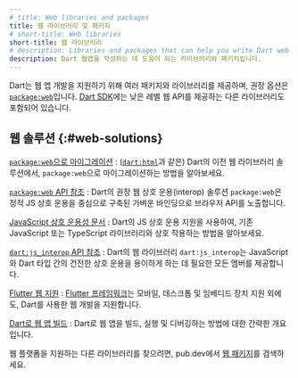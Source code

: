 ```yaml
---
# title: Web libraries and packages
title: 웹 라이브러리 및 패키지
# short-title: Web libraries
short-title: 웹 라이브러리
# description: Libraries and packages that can help you write Dart web apps.
description: Dart 웹앱을 작성하는 데 도움이 되는 라이브러리와 패키지입니다.
---
```


Dart는 웹 앱 개발을 지원하기 위해 여러 패키지와 라이브러리를 제공하며, 
권장 옵션은 [`package:web`][web]입니다. 
[Dart SDK][]에는 낮은 레벨 웹 API를 제공하는 다른 라이브러리도 포함되어 있습니다.

## 웹 솔루션 {:#web-solutions}

[`package:web`으로 마이그레이션][migrate]
: ([`dart:html`][html]과 같은) Dart의 이전 웹 라이브러리 솔루션에서, 
  `package:web`으로 마이그레이션하는 방법을 알아보세요.

[`package:web` API 참조][web]
: Dart의 권장 웹 상호 운용(interop) 솔루션 `package:web`은 
  정적 JS 상호 운용을 중심으로 구축된 가벼운 바인딩으로 브라우저 API를 노출합니다.

[JavaScript 상호 운용성 문서][js]
: Dart의 JS 상호 운용 지원을 사용하여, 
  기존 JavaScript 또는 TypeScript 라이브러리와 상호 작용하는 방법을 알아보세요.

[`dart:js_interop` API 참조][js_interop]
: Dart의 웹 라이브러리 `dart:js_interop`는 JavaScript와 Dart 타입 간의 
  건전한 상호 운용을 용이하게 하는 데 필요한 모든 멤버를 제공합니다.

[Flutter 웹 지원][flutter-web]
: [Flutter 프레임워크][flutter]는 모바일, 데스크톱 및 임베디드 장치 지원 외에도, 
  Dart를 사용한 웹 개발을 지원합니다.

[Dart로 웹 앱 빌드](/web/get-started)
: Dart로 웹 앱을 빌드, 실행 및 디버깅하는 방법에 대한 간략한 개요입니다.

웹 플랫폼을 지원하는 다른 라이브러리를 찾으려면, pub.dev에서 [웹 패키지][web packages]를 검색하세요.

[web]: {{site.pub-pkg}}/web
[Dart SDK]: {{site.dart-api}}/{{site.sdkInfo.channel}}
[migrate]: /interop/js-interop/package-web
[js_interop]: {{site.dart-api}}/{{site.sdkInfo.channel}}/dart-js_interop/dart-js_interop-library.html
[flutter-web]: {{site.flutter-docs}}/platform-integration/web
[flutter]: {{site.flutter}}
[web packages]: {{site.pub}}/web
[html]: /libraries/dart-html
[js]: /interop/js-interop